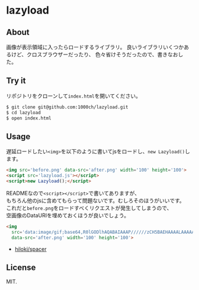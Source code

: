 # lazyload

## About

画像が表示領域に入ったらロードするライブラリ。
良いライブラリいくつかあるけど、クロスブラウザーだったり、
色々省けそうだったので、書きなおした。

## Try it

リポジトリをクローンして`index.html`を開いてください。

```sh
$ git clone git@github.com:1000ch/lazyload.git
$ cd lazyload
$ open index.html
```

## Usage

遅延ロードしたい`<img>`を以下のように書いてjsをロードし、`new Lazyload()`します。

```html
<img src='before.png' data-src='after.png' width='100' height='100'>
<script src='lazyload.js'></script>
<script>new Lazyload();</script>
```

READMEなので`<script></script>`で書いてありますが、  
もちろん他のjsに含めてもらって問題ないです。むしろそのほうがいいです。  
これだと`before.png`をロードすべくリクエストが発生してしまうので、  
空画像のDataURIを埋めておくほうが良いでしょう。  

```html
<img
  src='data:image/gif;base64,R0lGODlhAQABAIAAAP//////zCH5BAEHAAAALAAAAAABAAEAAAICRAEAOw=='
  data-src='after.png' width='100' height='100'>
```

+ [hiloki/spacer](https://github.com/hiloki/spacer)

## License

MIT.
